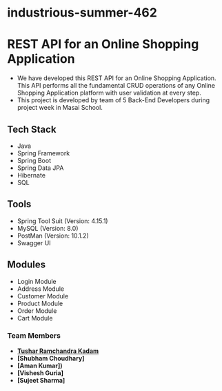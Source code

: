# industrious-summer-462
# REST API for an Online Shopping Application

- We have developed this REST API for an Online Shopping Application. This API performs all the fundamental CRUD operations of any Online Shopping Application platform with user validation at every step.
- This project is developed by team of 5 Back-End Developers during project week in Masai School.

## Tech Stack

- Java
- Spring Framework
- Spring Boot
- Spring Data JPA
- Hibernate
- SQL

## Tools

- Spring Tool Suit (Version: 4.15.1)
- MySQL (Version: 8.0)
- PostMan (Version: 10.1.2)
- Swagger UI

## Modules

- Login Module
- Address Module
- Customer Module
- Product Module
- Order Module
- Cart Module



### Team Members

- **[Tushar Ramchandra Kadam](T-L)**
- **[Shubham Choudhary]**
- **[Aman Kumar])**
- **[Vishesh Guria]**
- **[Sujeet Sharma]**
